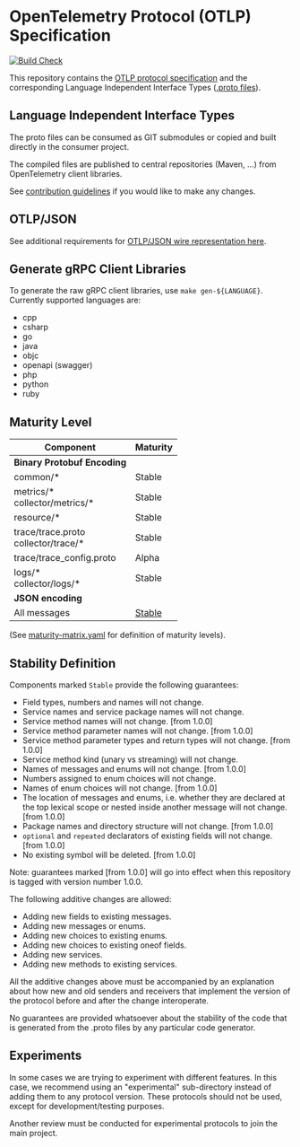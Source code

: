 # OpenTelemetry Protocol (OTLP) Specification

[![Build Check](https://github.com/open-telemetry/opentelemetry-proto/workflows/Build%20Check/badge.svg?branch=main)](https://github.com/open-telemetry/opentelemetry-proto/actions?query=workflow%3A%22Build+Check%22+branch%3Amain)

This repository contains the [OTLP protocol specification](specification/otlp.md)
and the corresponding Language Independent Interface Types ([.proto files](opentelemetry/proto)).

## Language Independent Interface Types

The proto files can be consumed as GIT submodules or copied and built directly in the consumer project.

The compiled files are published to central repositories (Maven, ...) from OpenTelemetry client libraries.

See [contribution guidelines](CONTRIBUTING.md) if you would like to make any changes.

## OTLP/JSON

See additional requirements for [OTLP/JSON wire representation here](https://github.com/open-telemetry/opentelemetry-specification/blob/main/specification/protocol/otlp.md#json-protobuf-encoding).

## Generate gRPC Client Libraries

To generate the raw gRPC client libraries, use `make gen-${LANGUAGE}`. Currently supported languages are:

* cpp
* csharp
* go
* java
* objc
* openapi (swagger)
* php
* python
* ruby

## Maturity Level

Component                            | Maturity                                                                                                                                |
-------------------------------------|-----------------------------------------------------------------------------------------------------------------------------------------|
**Binary Protobuf Encoding**         |                                                                                                                                         |
common/*                             | Stable                                                                                                                                  |
metrics/\*<br>collector/metrics/*    | Stable                                                                                                                                  |
resource/*                           | Stable                                                                                                                                  |
trace/trace.proto<br>collector/trace/* | Stable                                                                                                                                  |
trace/trace_config.proto             | Alpha                                                                                                                                   |
logs/\*<br>collector/logs/*          | Stable                                                                                                                                  |
**JSON encoding**                    |                                                                                                                                         |
All messages                         | [Stable](https://github.com/open-telemetry/opentelemetry-specification/blob/main/specification/protocol/otlp.md#json-protobuf-encoding) |

(See [maturity-matrix.yaml](https://github.com/open-telemetry/community/blob/47813530864b9fe5a5146f466a58bd2bb94edc72/maturity-matrix.yaml#L57)
for definition of maturity levels).

## Stability Definition

Components marked `Stable` provide the following guarantees:

- Field types, numbers and names will not change.
- Service names and service package names will not change.
- Service method names will not change. [from 1.0.0]
- Service method parameter names will not change. [from 1.0.0]
- Service method parameter types and return types will not change. [from 1.0.0] 
- Service method kind (unary vs streaming) will not change.
- Names of messages and enums will not change. [from 1.0.0]
- Numbers assigned to enum choices will not change.
- Names of enum choices will not change. [from 1.0.0]
- The location of messages and enums, i.e. whether they are declared at the top lexical
  scope or nested inside another message will not change. [from 1.0.0]
- Package names and directory structure will not change. [from 1.0.0]
- `optional` and `repeated` declarators of existing fields will not change. [from 1.0.0]
- No existing symbol will be deleted.  [from 1.0.0]

Note: guarantees marked [from 1.0.0] will go into effect when this repository is tagged
with version number 1.0.0.

The following additive changes are allowed:

- Adding new fields to existing messages.
- Adding new messages or enums.
- Adding new choices to existing enums.
- Adding new choices to existing oneof fields.
- Adding new services.
- Adding new methods to existing services.

All the additive changes above must be accompanied by an explanation about how
new and old senders and receivers that implement the version of the protocol
before and after the change interoperate.

No guarantees are provided whatsoever about the stability of the code that
is generated from the .proto files by any particular code generator.

## Experiments

In some cases we are trying to experiment with different features. In this case,
we recommend using an "experimental" sub-directory instead of adding them to any
protocol version. These protocols should not be used, except for
development/testing purposes.

Another review must be conducted for experimental protocols to join the main project.

